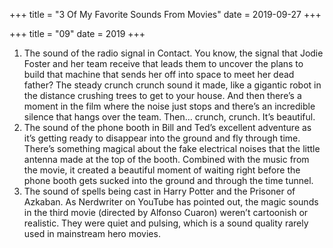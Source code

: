 +++
title = "3 Of My Favorite Sounds From Movies"
date = 2019-09-27
+++

+++
title = "09"
date = 2019
+++

1. The sound of the radio signal in Contact. You know, the signal that Jodie Foster and her team receive that leads them to uncover the plans to build that machine that sends her off into space to meet her dead father? The steady crunch crunch sound it made, like a gigantic robot in the distance crushing trees to get to your house. And then there’s a moment in the film where the noise just stops and there’s an incredible silence that hangs over the team. Then… crunch, crunch. It’s beautiful.
  2. The sound of the phone booth in Bill and Ted’s excellent adventure as it’s getting ready to disappear into the ground and fly through time. There’s something magical about the fake electrical noises that the little antenna made at the top of the booth. Combined with the music from the movie, it created a beautiful moment of waiting right before the phone booth gets sucked into the ground and through the time tunnel.
  3. The sound of spells being cast in Harry Potter and the Prisoner of Azkaban. As Nerdwriter on YouTube has pointed out, the magic sounds in the third movie (directed by Alfonso Cuaron) weren’t cartoonish or realistic. They were quiet and pulsing, which is a sound quality rarely used in mainstream hero movies.